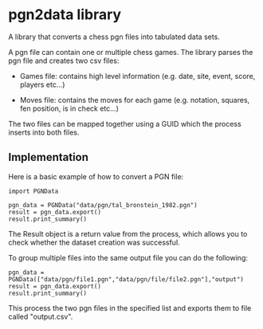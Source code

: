 # pgn2data library

A library that converts a chess pgn files into tabulated data sets.

A pgn file can contain one or multiple chess games. The library parses the pgn file and creates two csv files:

- Games file: contains high level information (e.g. date, site, event, score, players etc...)

- Moves file: contains the moves for each game  (e.g. notation, squares, fen position, is in check etc...)

The two files can be mapped together using a GUID which the process inserts into both files.


## Implementation

Here is a basic example of how to convert a PGN file:

    import PGNData
    
    pgn_data = PGNData("data/pgn/tal_bronstein_1982.pgn")
    result = pgn_data.export()
    result.print_summary()
    
The Result object is a return value from the process, which allows you to check whether the dataset creation was successful.

To group multiple files into the same output file you can do the following:

    pgn_data = PGNData(["data/pgn/file1.pgn","data/pgn/file/file2.pgn"],"output")
    result = pgn_data.export()
    result.print_summary()
    
This process the two pgn files in the specified list and exports them to file called "output.csv".

